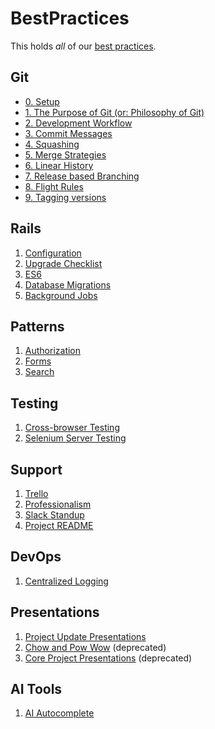 BestPractices
=============

This holds *all* of our [best practices](about.md).

## Git

- [0. Setup](git/setup.md)
- [1. The Purpose of Git (or: Philosophy of Git)](git/purpose-of-git.md)
- [2. Development Workflow](git/development-workflow.md)
- [3. Commit Messages](git/commit-messages.md)
- [4. Squashing](git/squashing.md)
- [5. Merge Strategies](git/merge-strategies.md)
- [6. Linear History](git/linear-history.md)
- [7. Release based Branching](git/release-branching.md)
- [8. Flight Rules](https://github.com/k88hudson/git-flight-rules)
- [9. Tagging versions](git/tagging-versions.md)

## Rails

1. [Configuration](rails/configuration.md)
2. [Upgrade Checklist](rails/upgrade-checklist.md)
3. [ES6](rails/es6.md)
4. [Database Migrations](rails/database-migrations.md)
5. [Background Jobs](rails/background_jobs.md)

## Patterns

1. [Authorization](patterns/authorization.md)
2. [Forms](patterns/forms.md)
3. [Search](patterns/search.md)

## Testing

1. [Cross-browser Testing](testing/cross_browser_test.md)
2. [Selenium Server Testing](testing/selenium_server.md)

## Support

1. [Trello](support/using_trello_for_support.md)
2. [Professionalism](support/professionalism.md)
3. [Slack Standup](support/slack_standup.md)
4. [Project README](support/project_readme.md)

## DevOps

1. [Centralized Logging](devops/centralized_logging.md)

## Presentations

1. [Project Update Presentations](presentations/project_update.md)
2. [Chow and Pow Wow](presentations/chow_and_pow_wow.md) (deprecated)
3. [Core Project Presentations](presentations/core_presentation.md) (deprecated)

## AI Tools

1. [AI Autocomplete](ai_tools/ai_autocomplete.md)
